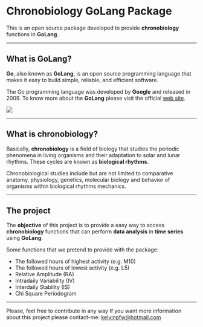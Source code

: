 Chronobiology GoLang Package
==========================

This is an open source package developed to provide **chronobiology** functions in **GoLang**.

----------

<i class="icon-code"></i> What is GoLang?
---------------------------------
**Go**, also known as **GoLang**, is an open source programming language that makes it easy to build simple, reliable, and efficient software.

The Go programming language was developed by **Google** and released in 2009. To know more about the **GoLang** please visit the official [web site][1].

![](http://engineroom.teamwork.com/content/images/2014/Aug/a-3.png)

----------

<i class="icon-clock"></i> What is chronobiology?
---------------------------------

Basically, **chronobiology** is a field of biology that studies the periodic phenomena in living organisms and their adaptation to solar and lunar rhythms. These cycles are known as **biological rhythms**.

Chronobiological studies include but are not limited to comparative anatomy, physiology, genetics, molecular biology and behavior of organisms within biological rhythms mechanics.

----------

<i class="icon-file"></i> The project
---------------------------------
The **objective** of this project is to provide a easy way to access **chronobiology** functions that can perform **data analysis** in **time series** using **GoLang**.

Some functions that we pretend to provide with the package:

 - The followed hours of highest activity (e.g. M10)
 - The followed hours of lowest activity (e.g. L5)
 - Relative Amplitude (RA)
 - Intradaily Variability (IV)
 - Interdaily Stability (IS)
 - Chi Square Periodogram

----------

Please, feel free to contribute in any way
If you want more information about this project please contact-me: kelvinpfw@hotmail.com

  [1]: https://golang.org
